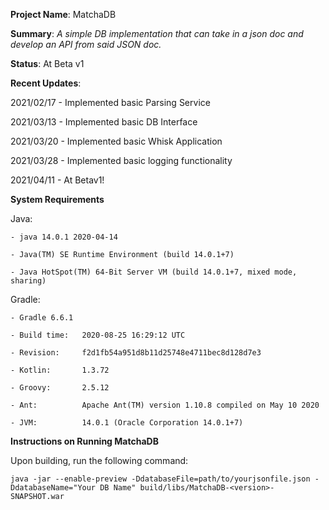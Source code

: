 **Project Name**: MatchaDB

**Summary**: _A simple DB implementation that can take in a json doc and develop an API from said JSON doc._

**Status**: At Beta v1

**Recent Updates**:

2021/02/17 - Implemented basic Parsing Service

2021/03/13 - Implemented basic DB Interface

2021/03/20 - Implemented basic Whisk Application

2021/03/28 - Implemented basic logging functionality

2021/04/11 - At Betav1!

**System Requirements**

Java: 

    - java 14.0.1 2020-04-14

    - Java(TM) SE Runtime Environment (build 14.0.1+7)

    - Java HotSpot(TM) 64-Bit Server VM (build 14.0.1+7, mixed mode, sharing)

Gradle:

    - Gradle 6.6.1

    - Build time:   2020-08-25 16:29:12 UTC

    - Revision:     f2d1fb54a951d8b11d25748e4711bec8d128d7e3

    - Kotlin:       1.3.72

    - Groovy:       2.5.12

    - Ant:          Apache Ant(TM) version 1.10.8 compiled on May 10 2020

    - JVM:          14.0.1 (Oracle Corporation 14.0.1+7)


**Instructions on Running MatchaDB**

Upon building, run the following command:
    
    java -jar --enable-preview -DdatabaseFile=path/to/yourjsonfile.json -DdatabaseName="Your DB Name" build/libs/MatchaDB-<version>-SNAPSHOT.war
